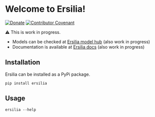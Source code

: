 # Welcome to Ersilia!
[![Donate](https://img.shields.io/badge/Donate-PayPal-green.svg)](https://www.paypal.com/uk/fundraiser/charity/4145012)
[![Contributor Covenant](https://img.shields.io/badge/Contributor%20Covenant-v2.0%20adopted-ff69b4.svg)](code_of_conduct.md)

:warning: This is work in progress.

* Models can be checked at [Ersilia model hub](http://ersilia-hub.netlify.app) (also work in progress)
* Documentation is available at [Ersilia docs](http://ersilia-hub.netlify.app/docs/) (also work in progress)

## Installation

Ersilia can be installed as a PyPi package.

```
pip install ersilia
```

## Usage

```
ersilia --help
```
